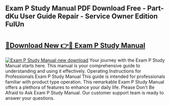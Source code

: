 ## Exam P Study Manual PDF Download Free - Part-dKu User Guide Repair - Service Owner Edition FuIUn

# <h2><a href="http://bc3189.oget.top/?id=Exam+P+Study+Manual">🔗Download New 👉🔴 Exam P Study Manual</a></h2>

[![Exam P Study Manual new download](https://i.imgur.com/5g1atiW.png)](http://bc3189.oget.top/?id=Exam+P+Study+Manual)
Your journey with the Exam P Study Manual starts here. This manual is your comprehensive guide to understanding and using it effectively. Operating Instructions for Professionals Exam P Study Manual This guide is intended for professionals familiar with product type operation. This remarkable Exam P Study Manual offers a plethora of features to enhance your daily life. Please Don't Be Afraid to Ask Exam P Study Manual. Our customer support team is ready to answer your questions.
